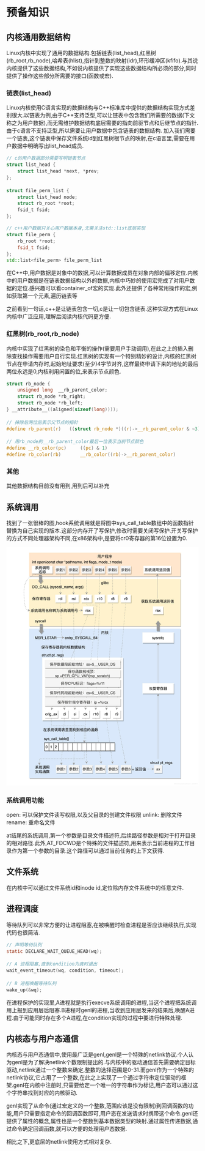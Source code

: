 # 预备知识

## 内核通用数据结构

Linux内核中实现了通用的数据结构.包括链表(list_head),红黑树(rb_root,rb_node),哈希表(hlist),指针到整数的映射(idr),环形缓冲区(kfifo).与其说内核提供了这些数据结构,不如说内核提供了实现这些数据结构所必须的部分,同时提供了操作这些部分所需要的接口(函数或宏).

### 链表(list_head)

Linux内核使用C语言实现的数据结构与C++标准库中提供的数据结构实现方式差别很大.以链表为例,由于C++支持泛型,可以让链表中包含我们所需要的数据(下文称之为用户数据),而无需维护数据结构底层需要的指向前驱节点和后继节点的指针.由于c语言不支持泛型,所以需要让用户数据中包含链表的数据结构.
加入我们需要一个链表,这个链表中保存文件系统id到红黑树根节点的映射,在c语言里,需要在用户数据中明确写出list_head成员.

```c
// c的用户数据部分需要写明链表节点
struct list_head {
    struct list_head *next, *prev;
};

struct file_perm_list {
	struct list_head node;
	struct rb_root *root;
	fsid_t fsid;
};
```

```cpp
// c++用户数据只关心用户数据本身,无需关注std::list底层实现
struct file_perm {
	rb_root *root;
	fsid_t fsid;
};
std::list<file_perm> file_perm_list
```

在C++中,用户数据是对象中的数据,可以计算数据成员在对象内部的偏移定位.内核中的用户数据是在链表数据结构以外的数据,内核中巧妙的使用宏完成了对用户数据的定位.感兴趣可以看container_of宏的实现.此外还提供了各种常用操作的宏,例如获取第一个元素,遍历链表等

之前看到一句话,c++是让链表包含一切,c是让一切包含链表.这种实现方式在Linux内核中广泛应用,理解后阅读内核代码更方便.

### 红黑树(rb_root,rb_node)

内核中实现了红黑树的染色和平衡的操作(需要用户手动调用),在此之上的插入删除查找操作需要用户自行实现.红黑树的实现有一个特别精妙的设计,内核的红黑树节点在申请内存时,起始地址要求(至少)4字节对齐,这样最终申请下来的地址的最后两位永远是0,内核利用闲置的位,来表示节点颜色.

```c
struct rb_node {
	unsigned long  __rb_parent_color;
	struct rb_node *rb_right;
	struct rb_node *rb_left;
} __attribute__((aligned(sizeof(long))));

// 抹除后两位后表示父节点的指针
#define rb_parent(r)   ((struct rb_node *)((r)->__rb_parent_color & ~3))

// 用rb_node的__rb_parent_color最后一位表示当前节点颜色
#define __rb_color(pc)     ((pc) & 1)
#define rb_color(rb)       __rb_color((rb)->__rb_parent_color)
```

### 其他

其他数据结构目前没有用到,用到后可以补充

## 系统调用

找到了一张很棒的图,hook系统调用就是将图中sys_call_table数组中的函数指针替换为自己实现的版本.这部分内存开了写保护,修改时需要关闭写保护.开关写保护的方式不同处理器架构不同,在x86架构中,是要将cr0寄存器的第16位设置为0.

![系统调用流程](images/syscall.png)

### 系统调用功能

open: 可以保护文件读写权限,以及父目录的创建文件权限
unlink: 删除文件
rename: 重命名文件

at结尾的系统调用,第一个参数是目录文件描述符,后续路径参数是相对于打开目录的相对路径.此外,AT_FDCWD是个特殊的文件描述符,用来表示当前进程的工作目录作为第一个参数的目录.这个路径可以通过当前任务的上下文获得.

## 文件系统

在内核中可以通过文件系统id和inode id,定位除内存文件系统中的任意文件.


## 进程调度

等待队列可以非常方便的让进程阻塞,在被唤醒时检查进程是否应该继续执行,实现代码也很简洁.

```c
// 声明等待队列
static DECLARE_WAIT_QUEUE_HEAD(wq);

// A 进程阻塞,直到condition为真时退出
wait_event_timeout(wq, condition, timeout);

// B 进程唤醒等待队列
wake_up(&wq);
```

在进程保护的实现里,A进程就是执行execve系统调用的进程,当这个进程把系统调用上报到应用层后阻塞.B进程时genl的进程,当收到应用层发来的结果后,唤醒A进程.由于可能同时存在多个A进程,在condition实现的过程中要进行特殊处理.

## 内核态与用户态通信

内核态与用户态通信中,使用最广泛是genl,genl是一个特殊的netlink协议.个人认为genl是为了解决netlink个数限制提出的.与内核中的驱动通信首先需要确定目标驱动,netlink通过一个整数来确定,整数的选择范围是0-31.而genl作为一个特殊的netlink协议,它占用了一个整数,在此之上实现了一个通过字符串定位驱动的框架.genl在内核中注册时,只需要给定一个唯一的字符串作为标记,用户态可以通过这个字符串找到对应的内核驱动.

genl实现了从命令(通过宏定义的一个整数,范围应该是没有限制)到回调函数的功能,用户只需要指定命令的回调函数即可,用户态在发送请求时携带这个命令.genl还提供了属性的概念,属性也是一个整数到基本数据类型的映射.通过属性传递数据,通过命令确定回调函数,就可以方便的处理用户态数据.

相比之下,更底层的netlink使用方式相对复杂.
